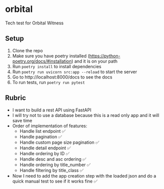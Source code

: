 # orbital
Tech test for Orbital Witness

## Setup

1. Clone the repo
1. Make sure you have poetry installed (https://python-poetry.org/docs/#installation) and it is on your path
1. Run `poetry install` to install dependencies
1. Run `poetry run uvicorn src:app --reload` to start the server
1. Go to http://localhost:8000/docs to see the docs
1. To run tests, run `poetry run pytest`

## Rubric

- I want to build a rest API using FastAPI
- I will try not to use a database because this is a read only app and it will save time
- Order of implementation of features:
    - Handle list endpoint ✅
    - Handle pagination ✅
    - Handle custom page size pagination ✅
    - Handle detail endpoint ✅
    - Handle ordering by ID ✅
    - Handle desc and asc ordering ✅
    - Handle ordering by title_number ✅
    - Handle filtering by title_class ✅
- Now I need to add the app creation step with the loaded json and do a quick manual test to see if it works fine ✅
